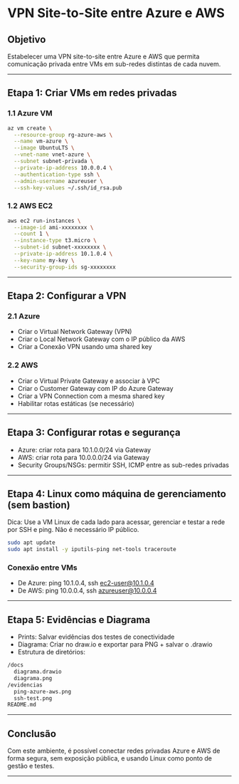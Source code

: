 # VPN Site-to-Site entre Azure e AWS

## Objetivo

Estabelecer uma VPN site-to-site entre Azure e AWS que permita comunicação privada entre VMs em sub-redes distintas de cada nuvem.

---

## Etapa 1: Criar VMs em redes privadas

### 1.1 Azure VM

```bash
az vm create \
  --resource-group rg-azure-aws \
  --name vm-azure \
  --image UbuntuLTS \
  --vnet-name vnet-azure \
  --subnet subnet-privada \
  --private-ip-address 10.0.0.4 \
  --authentication-type ssh \
  --admin-username azureuser \
  --ssh-key-values ~/.ssh/id_rsa.pub
```

### 1.2 AWS EC2

```bash
aws ec2 run-instances \
  --image-id ami-xxxxxxxx \
  --count 1 \
  --instance-type t3.micro \
  --subnet-id subnet-xxxxxxxx \
  --private-ip-address 10.1.0.4 \
  --key-name my-key \
  --security-group-ids sg-xxxxxxxx
```

---

## Etapa 2: Configurar a VPN

### 2.1 Azure

- Criar o Virtual Network Gateway (VPN)
- Criar o Local Network Gateway com o IP público da AWS
- Criar a Conexão VPN usando uma shared key

### 2.2 AWS

- Criar o Virtual Private Gateway e associar à VPC
- Criar o Customer Gateway com IP do Azure Gateway
- Criar a VPN Connection com a mesma shared key
- Habilitar rotas estáticas (se necessário)

---

## Etapa 3: Configurar rotas e segurança

- Azure: criar rota para 10.1.0.0/24 via Gateway
- AWS: criar rota para 10.0.0.0/24 via Gateway
- Security Groups/NSGs: permitir SSH, ICMP entre as sub-redes privadas

---

## Etapa 4: Linux como máquina de gerenciamento (sem bastion)

Dica: Use a VM Linux de cada lado para acessar, gerenciar e testar a rede por SSH e ping. Não é necessário IP público.

```bash
sudo apt update
sudo apt install -y iputils-ping net-tools traceroute
```

### Conexão entre VMs

- De Azure: ping 10.1.0.4, ssh ec2-user@10.1.0.4
- De AWS: ping 10.0.0.4, ssh azureuser@10.0.0.4

---

## Etapa 5: Evidências e Diagrama

- Prints: Salvar evidências dos testes de conectividade
- Diagrama: Criar no draw.io e exportar para PNG + salvar o .drawio
- Estrutura de diretórios:

```cmd
/docs
  diagrama.drawio
  diagrama.png
/evidencias
  ping-azure-aws.png
  ssh-test.png
README.md
```

---

## Conclusão

Com este ambiente, é possível conectar redes privadas Azure e AWS de forma segura, sem exposição pública, e usando Linux como ponto de gestão e testes.

---

